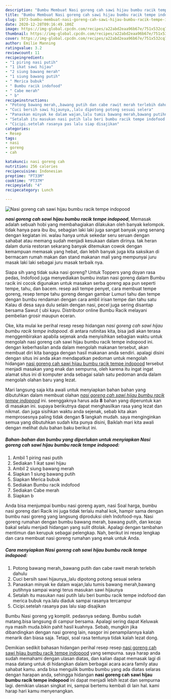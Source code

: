 ```yaml
---
description: "Bumbu Membuat Nasi goreng cah sawi hijau bumbu racik tempe indopood, Sempurna"
title: "Bumbu Membuat Nasi goreng cah sawi hijau bumbu racik tempe indopood, Sempurna"
slug: 1973-bumbu-membuat-nasi-goreng-cah-sawi-hijau-bumbu-racik-tempe-indopood-sempurna
date: 2020-12-28T09:16:49.100Z
image: https://img-global.cpcdn.com/recipes/a22abd2eaa96b67e/751x532cq70/nasi-goreng-cah-sawi-hijau-bumbu-racik-tempe-indopood-foto-resep-utama.jpg
thumbnail: https://img-global.cpcdn.com/recipes/a22abd2eaa96b67e/751x532cq70/nasi-goreng-cah-sawi-hijau-bumbu-racik-tempe-indopood-foto-resep-utama.jpg
cover: https://img-global.cpcdn.com/recipes/a22abd2eaa96b67e/751x532cq70/nasi-goreng-cah-sawi-hijau-bumbu-racik-tempe-indopood-foto-resep-utama.jpg
author: Emilie Manning
ratingvalue: 3.2
reviewcount: 11
recipeingredient:
- "1 piring nasi putih"
- "1 ikat sawi hijau"
- "2 siung bawang merah"
- "1 siung bawang putih"
- " Merica bubuk"
- " Bumbu racik indofood"
- " Cabe merah"
- " b"
recipeinstructions:
- "Potong bawang merah,,bawang putih dan cabe rawit merah terlebih dahulu"
- "Cuci bersih sawi hijaunya,,lalu dipotong potong sesuai selera"
- "Panaskan minyak ke dalam wajan,lalu tumis bawang merah,bawang putihnya sampai wangi terus masukan sawi hijaunya"
- "Setalah itu masukan nasi putih lalu beri bumbu racik tempe indofood dan merica bubuk nya.lalu diaduk sampai rasanya tercampur"
- "Cicipi.setelah rasanya pas lalu siap disajikan"
categories:
- Resep
tags:
- nasi
- goreng
- cah

katakunci: nasi goreng cah 
nutrition: 256 calories
recipecuisine: Indonesian
preptime: "PT33M"
cooktime: "PT37M"
recipeyield: "4"
recipecategory: Lunch

---
```



![Nasi goreng cah sawi hijau bumbu racik tempe indopood](https://img-global.cpcdn.com/recipes/a22abd2eaa96b67e/751x532cq70/nasi-goreng-cah-sawi-hijau-bumbu-racik-tempe-indopood-foto-resep-utama.jpg)

<b><i>nasi goreng cah sawi hijau bumbu racik tempe indopood</i></b>, Memasak adalah sebuah hobi yang membahagiakan dilakukan oleh banyak kelompok. tidak hanya para ibu ibu, sebagian laki laki juga sangat banyak yang senang dengan kegiatan ini. walau hanya untuk sekedar seru seruan dengan sahabat atau memang sudah menjadi kesukaan dalam dirinya. tak heran dalam dunia restoran sekarang banyak ditemukan cowok dengan kemampuan memasak yang hebat, dan lebih banyak juga kita saksikan di bermacam rumah makan dan stand makanan mall yang mempunyai juru masak laki laki sebagai juru masak terbaik nya.

Siapa sih yang tidak suka nasi goreng? Untuk Toppers yang doyan rasa pedas, Indofood juga menyediakan bumbu instan nasi goreng dalam Bumbu racik ini cocok digunakan untuk masakan serba goreng apa pun seperti tempe, tahu, dan bacem. resep asli tempe penyet, cara membuat tempe goreng, resep tempe tahu goreng dengan gambar Lumuri tahu dan tempe dengan bumbu rendaman dengan cara ambil irisan tempe dan tahu satu Kalau di desa saya dulu selain dengan nasi, pecel juga sering disantap bersama Sawut ( ubi kayu. Distributor online Bumbu Racik melayani pembelian grosir maupun eceran.

Oke, kita mulai ke perihal resep resep hidangan <i>nasi goreng cah sawi hijau bumbu racik tempe indopood</i>. di antara rutinitas kita, bisa jadi akan terasa menggembirakan apabila sejenak anda menyisihkan sebagian waktu untuk mengolah nasi goreng cah sawi hijau bumbu racik tempe indopood ini. dengan keberhasilan anda dalam mengolah makanan tersebut, akan membuat diri kita bangga dengan hasil makanan anda sendiri. apalagi disini dengan situs ini anda akan mendapatkan pedoman untuk mengolah hidangan <u>nasi goreng cah sawi hijau bumbu racik tempe indopood</u> tersebut menjadi masakan yang enak dan sempurna, oleh karena itu ingat ingat alamat situs ini di komputer anda sebagai salah satu pedoman anda dalam mengolah olahan baru yang lezat.


Mari langsung saja kita awali untuk menyiapkan bahan bahan yang dibutuhkan dalam membuat olahan <u><i>nasi goreng cah sawi hijau bumbu racik tempe indopood</i></u> ini. seenggaknya harus ada <b>8</b> bahan yang diperuntuk kan di masakan ini. supaya berikutnya dapat menghasilkan rasa yang lezat dan nikmat. dan juga sisihkan waktu anda sejenak, sebab kita akan memprosesnya paling tidak dengan <b>5</b> langkah mudah. saya menginginkan semua yang dibutuhkan sudah kita punya disini, Baiklah mari kita awali dengan melihat dulu bahan baku berikut ini.

<!--inarticleads1-->

##### Bahan-bahan dan bumbu yang diperlukan untuk menyiapkan Nasi goreng cah sawi hijau bumbu racik tempe indopood:

1. Ambil 1 piring nasi putih
1. Sediakan 1 ikat sawi hijau
1. Ambil 2 siung bawang merah
1. Siapkan 1 siung bawang putih
1. Siapkan  Merica bubuk
1. Sediakan  Bumbu racik indofood
1. Sediakan  Cabe merah
1. Siapkan  b


Anda bisa menjumpai bumbu nasi goreng ayam, nasi Soal harga, bumbu nasi goreng dari Racik ini juga tidak terlalu mahal kok, hampir sama dengan bumbu nasi goreng yang langsung diproduksi oleh Indofood-nya. Nasi goreng rumahan dengan bumbu bawang merah, bawang putih, dan kecap bakal selalu menjadi hidangan yang sulit ditolak. Apalagi dengan tambahan mentimun dan kerupuk sebagai pelengkap. Nah, berikut ini resep lengkap dan cara membuat nasi goreng rumahan yang enak untuk Anda. 

<!--inarticleads2-->

##### Cara menyiapkan Nasi goreng cah sawi hijau bumbu racik tempe indopood:

1. Potong bawang merah,,bawang putih dan cabe rawit merah terlebih dahulu
1. Cuci bersih sawi hijaunya,,lalu dipotong potong sesuai selera
1. Panaskan minyak ke dalam wajan,lalu tumis bawang merah,bawang putihnya sampai wangi terus masukan sawi hijaunya
1. Setalah itu masukan nasi putih lalu beri bumbu racik tempe indofood dan merica bubuk nya.lalu diaduk sampai rasanya tercampur
1. Cicipi.setelah rasanya pas lalu siap disajikan


Bumbu Nasi goreng yg komplit. pedasnya sedang. Bumbu sudah matang.bisa langsung di campur bersama. Apalagi sering dapat Keluwak nya masih muda.bikin pahit hasil kuahnya. Sebab, mungkin jika dibandingkan dengan nasi goreng lain, nasgor ini penampilannya kalah menarik dan biasa saja. Tetapi, soal rasa tentunya tidak kalah lezat dong. 

Demikian sedikit bahasan hidangan perihal resep resep <u>nasi goreng cah sawi hijau bumbu racik tempe indopood</u> yang sempurna. saya harap anda sudah memahami dengan ulasan diatas, dan kalian dapat memasak lagi di masa datang untuk di hidangkan dalam berbagai acara acara family atau sahabat kamu. anda bisa mengulik bumbu bumbu yang ada diatas selaras dengan harapan anda, sehingga hidangan <b>nasi goreng cah sawi hijau bumbu racik tempe indopood</b> ini dapat menjadi lebih lezat dan sempurna lagi. demikian ulasan singkat ini, sampai bertemu kembali di lain hal. kami harap hari kamu menyenangkan.
